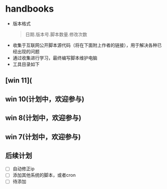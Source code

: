 # handbooks
- 版本格式
  >日期.版本号.脚本数量.修改次数
- 收集于互联网公开脚本源代码（将在下面附上作者的链接），用于解决各种已经出现的问题
- 通过收集进行学习，最终编写脚本维护电脑
- 工具目录如下
## [win 11](
## win 10(计划中，欢迎参与)
## win 8(计划中，欢迎参与)
## win 7(计划中，欢迎参与)
## 后续计划
- [ ] 自动修正ip
- [ ] 添加其他系统的脚本，或者cron
- [ ] 待添加
